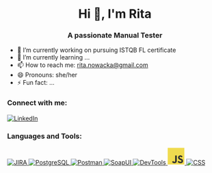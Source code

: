 <h1 align="center">Hi 👋, I'm Rita</h1>
<h3 align="center">A passionate Manual Tester</h3>

- 🔭 I’m currently working on pursuing ISTQB FL certificate
- 🌱 I’m currently learning ...
- 📫 How to reach me: rita.nowacka@gmail.com
- 😄 Pronouns: she/her
- ⚡ Fun fact: ...

<h3 align="left">Connect with me:</h3>
<p align="left">
<a href="https://www.linkedin.com/in/rita-nowacka/" target="blank"><img align="center" src="https://www.svgrepo.com/show/81143/linkedin.svg" alt="LinkedIn" heigh="30px" width="40px"/></a>
</p>

<h3 align="left">Languages and Tools:</h3>
<p align="left"> 
  <a href="https://www.atlassian.com/software/jira" target="_blank"> <img src="https://www.vectorlogo.zone/logos/atlassian_jira/atlassian_jira-icon.svg" alt="JIRA" width="40" height="40"/> </a> 
  <a href="https://www.postgresql.org.pl" target="_blank"> <img src="https://www.vectorlogo.zone/logos/postgresql/postgresql-icon.svg" alt="PostgreSQL" width="40" height="40"/> </a> 
  <a href="https://www.postman.com" target="_blank"> <img src="https://www.svgrepo.com/show/354202/postman-icon.svg" alt="Postman" width="40" height="40"/> </a> 
    <a href="https://www.soapui.org/" target="_blank"> <img src="https://www.soapui.org/smartbearbrand/media/images/home/soapui-icon.svg" alt="SoapUI" width="40" height="40"/> </a> 
  <a href="https://developer.chrome.com/docs/devtools" target="_blank"> <img src="https://www.svgrepo.com/show/378786/chrome-devtools.svg" alt="DevTools" width="40" height="40"/> </a> 
  <a href="https://developer.mozilla.org/en-US/docs/Web/JavaScript" target="_blank"> <img src="https://raw.githubusercontent.com/devicons/devicon/master/icons/javascript/javascript-original.svg" alt="javascript" width="40" height="40"/> </a> 
  <a href="https://www.w3schools.com/css/" target="_blank"> <img src="https://upload.wikimedia.org/wikipedia/commons/thumb/6/62/CSS3_logo.svg/512px-CSS3_logo.svg.png?20210705212817" alt="CSS" width="40" height="40"/> </a> 
</p>

